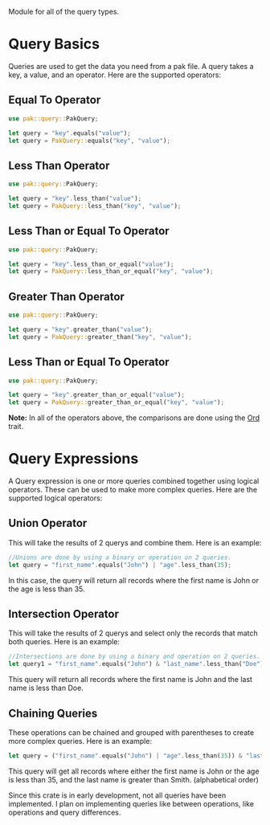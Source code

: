 Module for all of the query types.

# Query Basics

Queries are used to get the data you need from a pak file. A query takes a key, a value, and an operator. Here are the supported operators:

## Equal To Operator

```rust
use pak::query::PakQuery;

let query = "key".equals("value");
let query = PakQuery::equals("key", "value");
```

## Less Than Operator

```rust
use pak::query::PakQuery;

let query = "key".less_than("value");
let query = PakQuery::less_than("key", "value");
```

## Less Than or Equal To Operator

```rust
use pak::query::PakQuery;

let query = "key".less_than_or_equal("value");
let query = PakQuery::less_than_or_equal("key", "value");
```

## Greater Than Operator

```rust
use pak::query::PakQuery;

let query = "key".greater_than("value");
let query = PakQuery::greater_than("key", "value");
```

## Less Than or Equal To Operator

```rust
use pak::query::PakQuery;

let query = "key".greater_than_or_equal("value");
let query = PakQuery::greater_than_or_equal("key", "value");
```

**Note:** In all of the operators above, the comparisons are done using the [Ord](std::cmp::Ord) trait.

# Query Expressions

A Query expression is one or more queries combined together using logical operators. These can be used to make more complex queries. Here are the supported logical operators:

## Union Operator

This will take the results of 2 querys and combine them. Here is an example:

```rust
//Unions are done by using a binary or operation on 2 queries.
let query = "first_name".equals("John") | "age".less_than(35);
```

In this case, the query will return all records where the first name is John or the age is less than 35.

## Intersection Operator

This will take the results of 2 querys and select only the records that match both queries. Here is an example:

```rust
//Intersections are done by using a binary and operation on 2 queries.
let query1 = "first_name".equals("John") & "last_name".less_than("Doe");
```

This query will return all records where the first name is John and the last name is less than Doe.

## Chaining Queries

These operations can be chained and grouped with parentheses to create more complex queries. Here is an example:

```rust
let query = ("first_name".equals("John") | "age".less_than(35)) & "last_name".greater_than("Smith");
```

This query will get all records where either the first name is John or the age is less than 35, and the last name is greater than Smith. (alphabetical order)

Since this crate is in early development, not all queries have been implemented. I plan on implementing queries like between operations, like operations and query differences.